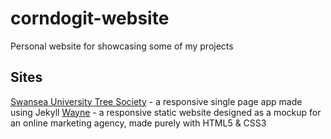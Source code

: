 # corndogit-website
Personal website for showcasing some of my projects

## Sites  
[Swansea University Tree Society](https://swanseacompsci.github.io/tree-society-website/) - a responsive single page app made using Jekyll
[Wayne](https://corndogit.github.io/corndogit-website/wayne/) - a responsive static website designed as a mockup for an online marketing agency, made purely with HTML5 & CSS3  
